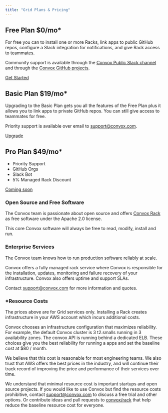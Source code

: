```yaml
---
title: "Grid Plans & Pricing"
---
```


## Free Plan **$0/mo**\*

For free you can to install one or more Racks, link apps to public GitHub repos,
configure a Slack integration for notifications, and give Rack access to
teammates.

Community support is available through the
[Convox Public Slack channel](http://invite.convox.com) and through the
[Convox GitHub projects](http://github.com/convox/rack).

[Get Started](https://grid.convox.com/grid/signup)

## Basic Plan **$19/mo**\*

Upgrading to the Basic Plan gets you all the features of the Free Plan plus it
allows you to link apps to private GitHub repos. You can still give access to
teammates for free.

Priority support is available over email to
[support@convox.com](mailto:support@convox.com).

[Upgrade](https://grid.convox.com/grid/user/plan)

## Pro Plan **$49/mo**\*

  - Priority Support
  - GitHub Orgs
  - Slack Bot
  - 5% Managed Rack Discount

[Coming soon](https://grid.convox.com/grid/signup)

### Open Source and Free Software

The Convox team is passionate about open source and offers
[Convox Rack](http://github.com/convox/rack) as free software under the
Apache 2.0 license.

This core Convox software will always be free to read, modify, install and run.

### Enterprise Services

The Convox team knows how to run production software reliably at scale.

Convox offers a fully managed rack service where Convox is responsible for the
installation, updates, monitoring and failure recovery of your infrastructure.
Convox also offers uptime and support SLAs.

Contact [support@convox.com](mailto:support@convox.com) for more information and
quotes.

### \*Resource Costs

The prices above are for Grid services only. Installing a Rack creates
infrastructure in your AWS account which incurs additional costs.

Convox chooses an infrastructure configuration that maximizes
reliability. For example, the default Convox cluster is 3 t2.smalls running in 3
availability zones. The convox API is running behind a dedicated ELB. These
choices give you the best reliability for running a apps and  set the
baseline cost at $80 / month.

We believe that this cost is reasonable for most engineering teams. We also
trust that AWS offers the best prices in the industry, and will continue their
track record of improving the price and performance of their services over time.

We understand that minimal resource cost is important startups and open source
projects. If you would like to use Convox but find the resource costs
prohibitive, contact [support@convox.com](mailto:support@convox.com) to discuss
a free trial and other options. Or contribute ideas and pull requests to 
[convox/rack](http://github.com/convox/rack) that help reduce the baseline
resource cost for everyone.
